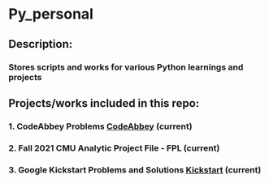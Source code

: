 # Py_personal
## Description:
### Stores scripts and works for various Python learnings and projects
## Projects/works included in this repo:
### 1. CodeAbbey Problems [CodeAbbey](https://www.codeabbey.com/) (current)
### 2. Fall 2021 CMU Analytic Project File - FPL (current)
### 3. Google Kickstart Problems and Solutions [Kickstart](https://codingcompetitions.withgoogle.com/kickstart) (current)
